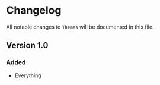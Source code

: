# Changelog

All notable changes to `Themes` will be documented in this file.

## Version 1.0

### Added
- Everything
